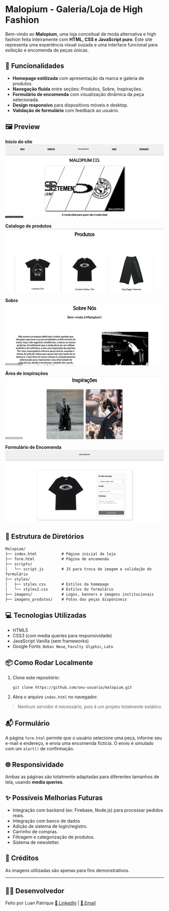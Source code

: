 
# Malopium - Galeria/Loja de High Fashion

Bem-vindo ao **Malopium**, uma loja conceitual de moda alternativa e high fashion feita inteiramente com **HTML, CSS e JavaScript puro**. Este site representa uma experiência visual ousada e uma interface funcional para exibição e encomenda de peças únicas.

## 🧩 Funcionalidades

- **Homepage estilizada** com apresentação da marca e galeria de produtos.
- **Navegação fluida** entre seções: Produtos, Sobre, Inspirações.
- **Formulário de encomenda** com visualização dinâmica da peça selecionada.
- **Design responsivo** para dispositivos móveis e desktop.
- **Validação de formulário** com feedback ao usuário.

## 🖼️ Preview

**Inicio do site**
![HomePage](imagens/apresentacaoHome.png)

**Catalogo de produtos**
![Produtos](imagens/apresentacaoProdutos.png)

**Sobre**
![Sobre](imagens/apresentacaoSobre.png)

**Área de inspirações**
![Inspirações](imagens/apresentacaoInspo.png)

**Formulário de Encomenda**
![Formulário](imagens/apresentacaoForms.png)

## 📂 Estrutura de Diretórios

```
Malopium/
├── index.html           # Página inicial da loja
├── form.html            # Página de encomenda
├── scripts/
│   └── script.js        # JS para troca de imagem e validação do formulário
├── styles/
│   ├── styles.css       # Estilos da homepage
│   └── styles2.css      # Estilos do formulário
├── imagens/             # Logos, banners e imagens institucionais
├── imagens_produtos/    # Fotos das peças disponíveis
```

## 💻 Tecnologias Utilizadas

- HTML5
- CSS3 (com media queries para responsividade)
- JavaScript Vanilla (sem frameworks)
- Google Fonts: `Bebas Neue`, `Faculty Glyphic`, `Lato`

## 📦 Como Rodar Localmente

1. Clone este repositório:
   ```bash
   git clone https://github.com/seu-usuario/malopium.git
   ```
2. Abra o arquivo `index.html` no navegador.

> Nenhum servidor é necessário, pois é um projeto totalmente estático.

## 📬 Formulário

A página `form.html` permite que o usuário selecione uma peça, informe seu e-mail e endereço, e envia uma encomenda fictícia. O envio é simulado com um `alert()` de confirmação.

## 🌐 Responsividade

Ambas as páginas são totalmente adaptadas para diferentes tamanhos de tela, usando **media queries**.

## ✨ Possíveis Melhorias Futuras

- Integração com backend (ex: Firebase, Node.js) para processar pedidos reais.
- Integração com banco de dados
- Adição de sistema de login/registro.
- Carrinho de compras.
- Filtragem e categorização de produtos.
- Sistema de newsletter.

## 📸 Créditos

As imagens utilizadas são apenas para fins demonstrativos.

---

## 🧑‍💻 Desenvolvedor

Feito por Luan Patrique 
[🔗 LinkedIn](https://www.linkedin.com/in/luan-patrique-75997b315/) | [📧 Email](luan.patrique20@gmail.com)
